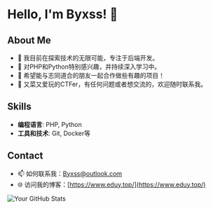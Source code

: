 # Hello, I'm Byxss! 👋

## About Me
- 🔭 我目前在探索技术的无限可能，专注于后端开发。
- 🌱 对PHP和Python特别感兴趣，并持续深入学习中。
- 👯 希望能与志同道合的朋友一起合作做些有趣的项目！
- 💬 又菜又爱玩的CTFer，有任何问题或者想交流的，欢迎随时联系我。

## Skills
- **编程语言**: PHP, Python
- **工具和技术**: Git, Docker等

## Contact
- 📫 如何联系我：Byxss@outlook.com
- 🌐 访问我的博客：[https://www.eduy.top/](https://www.eduy.top/)

![Your GitHub Stats](https://github-readme-stats.vercel.app/api?username=Byxsss&show_icons=true&theme=dark)
